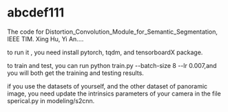 # abcdef111
The code for Distortion_Convolution_Module_for_Semantic_Segmentation, IEEE TIM. Xing Hu, Yi An....

to run it , you need install pytorch, tqdm, and tensorboardX package.

to train and test, you can run python train.py --batch-size 8 --lr 0.007,and you will both get the training and testing results.

if you use the datasets of yourself, and the other dataset of panoramic image, you need update the intrinsics parameters of your camera in the file sperical.py in modeling/s2cnn.

